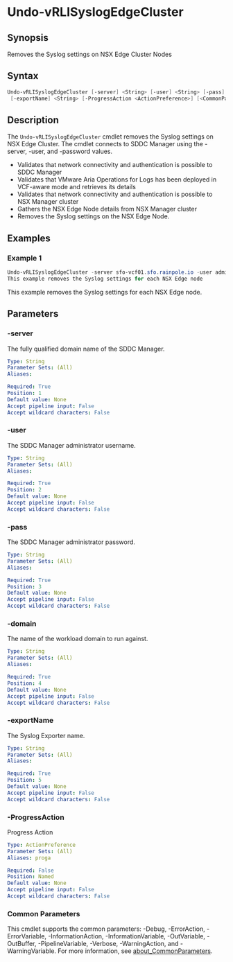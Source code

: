 # Undo-vRLISyslogEdgeCluster

## Synopsis

Removes the Syslog settings on NSX Edge Cluster Nodes

## Syntax

```powershell
Undo-vRLISyslogEdgeCluster [-server] <String> [-user] <String> [-pass] <String> [-domain] <String>
 [-exportName] <String> [-ProgressAction <ActionPreference>] [<CommonParameters>]
```

## Description

The `Undo-vRLISyslogEdgeCluster` cmdlet removes the Syslog settings on NSX Edge Cluster.
The cmdlet connects to
SDDC Manager using the -server, -user, and -password values.

- Validates that network connectivity and authentication is possible to SDDC Manager
- Validates that VMware Aria Operations for Logs has been deployed in VCF-aware mode and retrieves its details
- Validates that network connectivity and authentication is possible to NSX Manager cluster
- Gathers the NSX Edge Node details from NSX Manager cluster
- Removes the Syslog settings on the NSX Edge Node.

## Examples

### Example 1

```powershell
Undo-vRLISyslogEdgeCluster -server sfo-vcf01.sfo.rainpole.io -user administrator@vsphere.local -pass VMw@re1! -domain sfo-m01 -exportname SFO-VRLI
This example removes the Syslog settings for each NSX Edge node
```

This example removes the Syslog settings for each NSX Edge node.

## Parameters

### -server

The fully qualified domain name of the SDDC Manager.

```yaml
Type: String
Parameter Sets: (All)
Aliases:

Required: True
Position: 1
Default value: None
Accept pipeline input: False
Accept wildcard characters: False
```

### -user

The SDDC Manager administrator username.

```yaml
Type: String
Parameter Sets: (All)
Aliases:

Required: True
Position: 2
Default value: None
Accept pipeline input: False
Accept wildcard characters: False
```

### -pass

The SDDC Manager administrator password.

```yaml
Type: String
Parameter Sets: (All)
Aliases:

Required: True
Position: 3
Default value: None
Accept pipeline input: False
Accept wildcard characters: False
```

### -domain

The name of the workload domain to run against.

```yaml
Type: String
Parameter Sets: (All)
Aliases:

Required: True
Position: 4
Default value: None
Accept pipeline input: False
Accept wildcard characters: False
```

### -exportName

The Syslog Exporter name.

```yaml
Type: String
Parameter Sets: (All)
Aliases:

Required: True
Position: 5
Default value: None
Accept pipeline input: False
Accept wildcard characters: False
```

### -ProgressAction

Progress Action

```yaml
Type: ActionPreference
Parameter Sets: (All)
Aliases: proga

Required: False
Position: Named
Default value: None
Accept pipeline input: False
Accept wildcard characters: False
```

### Common Parameters

This cmdlet supports the common parameters: -Debug, -ErrorAction, -ErrorVariable, -InformationAction, -InformationVariable, -OutVariable, -OutBuffer, -PipelineVariable, -Verbose, -WarningAction, and -WarningVariable. For more information, see [about_CommonParameters](http://go.microsoft.com/fwlink/?LinkID=113216).
